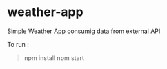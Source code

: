 # weather-app
Simple Weather App consumig data from external API


To run :
> npm install
> npm start
